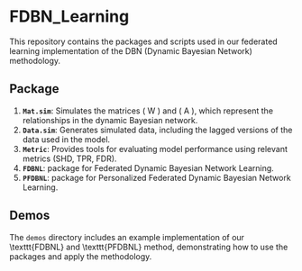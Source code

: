 # FDBN_Learning

This repository contains the packages and scripts used in our federated learning implementation of the DBN (Dynamic Bayesian Network) methodology.

## Package

1. **`Mat.sim`**: Simulates the matrices \( W \) and \( A \), which represent the relationships in the dynamic Bayesian network.
2. **`Data.sim`**: Generates simulated data, including the lagged versions of the data used in the model.
3. **`Metric`**: Provides tools for evaluating model performance using relevant metrics (SHD, TPR, FDR).
4. **`FDBNL`**: package for Federated Dynamic Bayesian Network Learning.
5. **`PFDBNL`**: package for Personalized Federated Dynamic Bayesian Network Learning.

## Demos

The `demos` directory includes an example implementation of our \texttt{FDBNL} and \texttt{PFDBNL} method, demonstrating how to use the packages and apply the methodology.
